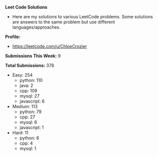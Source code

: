 **Leet Code Solutions**

- Here are my solutions to various LeetCode problems. Some solutions are answers to the same problem but use different languages/approaches.

**Profile:**

- https://leetcode.com/u/ChloeCrozier

**Submissions This Week:** 9

**Total Submissions:** 378
- Easy: 254
  - python: 110
  - java: 2
  - cpp: 109
  - mysql: 27
  - javascript: 6
- Medium: 113
  - python: 79
  - cpp: 27
  - mysql: 6
  - javascript: 1
- Hard: 11
  - python: 6
  - cpp: 4
  - mysql: 1